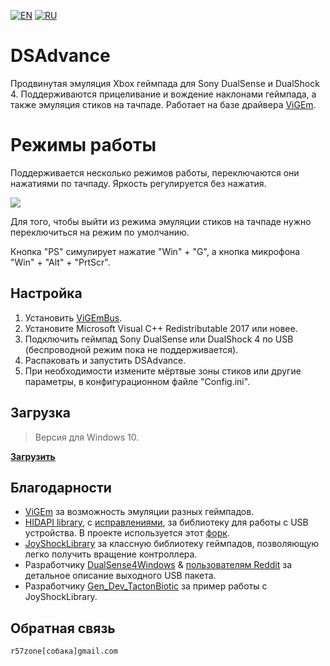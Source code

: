 [![EN](https://user-images.githubusercontent.com/9499881/33184537-7be87e86-d096-11e7-89bb-f3286f752bc6.png)](https://github.com/r57zone/DSAdvance/) 
[![RU](https://user-images.githubusercontent.com/9499881/27683795-5b0fbac6-5cd8-11e7-929c-057833e01fb1.png)](https://github.com/r57zone/DSAdvance/blob/master/README.RU.md)

# DSAdvance
Продвинутая эмуляция Xbox геймпада для Sony DualSense и DualShock 4. Поддерживаются прицеливание и вождение наклонами геймпада, а также эмуляция стиков на тачпаде. Работает на базе драйвера [ViGEm](https://github.com/ViGEm).

# Режимы работы
Поддерживается несколько режимов работы, переключаются они нажатиями по тачпаду. Яркость регулируется без нажатия. 

![](https://user-images.githubusercontent.com/9499881/164546701-c1f49c86-2f65-45b0-9a8f-83d751b46004.png)

Для того, чтобы выйти из режима эмуляции стиков на тачпаде нужно переключиться на режим по умолчанию.


Кнопка "PS" симулирует нажатие "Win" + "G", а кнопка микрофона "Win" + "Alt" + "PrtScr".

## Настройка
1. Установить [ViGEmBus](https://github.com/ViGEm/ViGEmBus/releases).
2. Установите Microsoft Visual C++ Redistributable 2017 или новее.
3. Подключить геймпад Sony DualSense или DualShock 4 по USB (беспроводной режим пока не поддерживается).
4. Распаковать и запустить DSAdvance.
5. При необходимости измените мёртвые зоны стиков или другие параметры, в конфигурационном файле "Config.ini".

## Загрузка
>Версия для Windows 10.

**[Загрузить](https://github.com/r57zone/DSAdvance/releases)**

## Благодарности
* [ViGEm](https://github.com/ViGEm) за возможность эмуляции разных геймпадов.
* [HIDAPI library](https://github.com/signal11/hidapi), с [исправлениями](https://github.com/libusb/hidapi), за библиотеку для работы с USB устройства. В проекте используется этот [форк](https://github.com/r57zone/hidapi).
* [JoyShockLibrary](https://github.com/JibbSmart/JoyShockLibrary) за классную библиотеку геймпадов, позволяющую легко получить вращение контроллера.
* Разработчику [DualSense4Windows](https://github.com/broken-bytes/DualSense4Windows) & [пользователям Reddit](https://www.reddit.com/r/gamedev/comments/jumvi5/dualsense_haptics_leds_and_more_hid_output_report/) за детальное описание выходного USB пакета.
* Разработчику [Gen_Dev_TactonBiotic](https://github.com/hizbi-github/Gen_Dev_TactonBiotic) за пример работы с JoyShockLibrary.

## Обратная связь
`r57zone[собака]gmail.com`